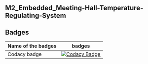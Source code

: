## M2_Embedded_Meeting-Hall-Temperature-Regulating-System

## Badges
Name of the badges| badges|
|-----------------|-------|
|Codacy badge|[![Codacy Badge](https://app.codacy.com/project/badge/Grade/9d14bf619ca0463ca2db252e5979b6b2)](https://www.codacy.com/gh/sathish20pandian/M2_Embedded_Meeting-Hall-Temperature-Regulating-System/dashboard?utm_source=github.com&amp;utm_medium=referral&amp;utm_content=sathish20pandian/M2_Embedded_Meeting-Hall-Temperature-Regulating-System&amp;utm_campaign=Badge_Grade)|
